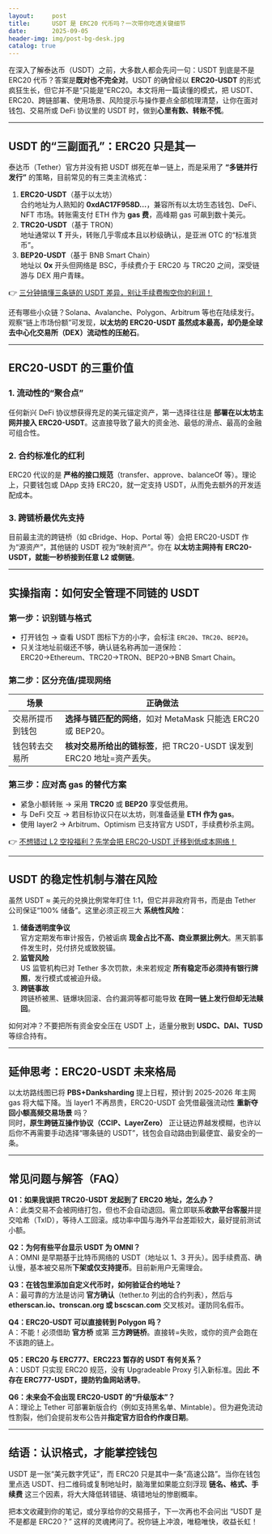 ```yaml
---
layout:     post
title:      USDT 是 ERC20 代币吗？一次带你吃透关键细节
date:       2025-09-05
header-img: img/post-bg-desk.jpg
catalog: true
---
```


在深入了解泰达币（USDT）之前，大多数人都会先问一句：USDT 到底是不是 ERC20 代币？答案是**既对也不完全对**。USDT 的确曾经以 **ERC20-USDT** 的形式疯狂生长，但它并不是“只能是”ERC20。本文将用一篇读懂的模式，把 USDT、ERC20、跨链部署、使用场景、风险提示与操作要点全部梳理清楚，让你在面对钱包、交易所或 DeFi 协议里的 USDT 时，做到**心里有数、转账不慌**。

---

## USDT 的“三副面孔”：ERC20 只是其一

泰达币（Tether）官方并没有把 USDT 绑死在单一链上，而是采用了 **“多链并行发行”** 的策略，目前常见的有三类主流格式：

1. **ERC20-USDT**（基于以太坊）  
   合约地址为人熟知的 **0xdAC17F958D...**，兼容所有以太坊生态钱包、DeFi、NFT 市场。转账需支付 ETH 作为 **gas 费**，高峰期 gas 可飙到数十美元。
2. **TRC20-USDT**（基于 TRON）  
   地址通常以 **T** 开头，转账几乎零成本且以秒级确认，是亚洲 OTC 的“标准货币”。
3. **BEP20-USDT**（基于 BNB Smart Chain）  
   地址以 **0x** 开头但网络是 BSC，手续费介于 ERC20 与 TRC20 之间，深受链游与 DEX 用户青睐。

👉 [三分钟搞懂三条链的 USDT 差异，别让手续费掏空你的利润！](https://okxdog.com/)

还有哪些小众链？Solana、Avalanche、Polygon、Arbitrum 等也在陆续发行。观察“链上市场份额”可发现，**以太坊的 ERC20-USDT 虽然成本最高，却仍是全球去中心化交易所（DEX）流动性的压舱石**。

---

## ERC20-USDT 的三重价值

### 1. 流动性的“聚合点”

任何新兴 DeFi 协议想获得充足的美元锚定资产，第一选择往往是 **部署在以太坊主网并接入 ERC20-USDT**。这直接导致了最大的资金池、最低的滑点、最高的金融可组合性。

### 2. 合约标准化的红利

ERC20 代议的是 **严格的接口规范**（transfer、approve、balanceOf 等）。理论上，只要钱包或 DApp 支持 ERC20，就一定支持 USDT，从而免去额外的开发适配成本。

### 3. 跨链桥最优先支持

目前最主流的跨链桥（如 cBridge、Hop、Portal 等）会把 ERC20-USDT 作为“源资产”，其他链的 USDT 视为“映射资产”。你在 **以太坊主网持有 ERC20-USDT，就能一秒桥接到任意 L2 或侧链**。

---

## 实操指南：如何安全管理不同链的 USDT

### 第一步：识别链与格式

- 打开钱包 → 查看 USDT 图标下方的小字，会标注 `ERC20`、`TRC20`、`BEP20`。
- 只关注地址前缀还不够，确认链名称再加一道保险：  
  ERC20→Ethereum、TRC20→TRON、BEP20→BNB Smart Chain。

### 第二步：区分充值/提现网络

| 场景 | 正确做法 |
|---|---|
| 交易所提币到钱包 | **选择与链匹配的网络**，如对 MetaMask 只能选 ERC20 或 BEP20。 |
| 钱包转去交易所 | **核对交易所给出的链标签**，把 TRC20-USDT 误发到 ERC20 地址=资产丢失。 |

### 第三步：应对高 gas 的替代方案

- 紧急小额转账 → 采用 **TRC20** 或 **BEP20** 享受低费用。
- 与 DeFi 交互 → 若目标协议只在以太坊，则准备适量 **ETH 作为 gas**。
- 使用 layer2 → Arbitrum、Optimism 已支持官方 USDT，手续费秒杀主网。

👉 [不想错过 L2 空投福利？先学会把 ERC20-USDT 迁移到低成本网络！](https://okxdog.com/)

---

## USDT 的稳定性机制与潜在风险

虽然 USDT ≈ 美元的兑换比例常年盯住 1:1，但它并非政府背书，而是由 Tether 公司保证“100% 储备”。这里必须正视三大 **系统性风险**：

1. **储备透明度争议**  
   官方定期发布审计报告，仍被诟病 **现金占比不高、商业票据比例大**。黑天鹅事件发生时，兑付挤兑或致脱锚。
2. **监管风险**  
   US 监管机构已对 Tether 多次罚款，未来若规定 **所有稳定币必须持有银行牌照**，发行模式或被迫升级。
3. **跨链事故**  
   跨链桥被黑、链爆块回滚、合约漏洞等都可能导致 **在同一链上发行但却无法赎回**。

如何对冲？不要把所有资金安全压在 USDT 上，适量分散到 **USDC、DAI、TUSD** 等综合持有。

---

## 延伸思考：ERC20-USDT 未来格局

以太坊路线图已将 **PBS+Danksharding** 提上日程，预计到 2025-2026 年主网 gas 将大幅下降。当 layer1 不再昂贵，ERC20-USDT 会凭借最强流动性 **重新夺回小额高频交易场景** 吗？  
同时，**原生跨链互操作协议（CCIP、LayerZero）** 正让链边界越发模糊，也许以后你不再需要手动选择“哪条链的 USDT”，钱包会自动路由到最便宜、最安全的一条。

---

## 常见问题与解答（FAQ）

**Q1：如果我误把 TRC20-USDT 发起到了 ERC20 地址，怎么办？**  
A：此类交易不会被网络打包，但也不会自动退回。需立即联系**收款平台客服**并提交哈希（TxID），等待人工回滚。成功率中国与海外平台差距较大，最好提前测试小额。

**Q2：为何有些平台显示 USDT 为 OMNI？**  
A：OMNI 是早期基于比特币网络的 USDT（地址以 1、3 开头）。因手续费高、确认慢，基本被交易所**下架或仅支持提币**。目前新用户无需理会。

**Q3：在钱包里添加自定义代币时，如何验证合约地址？**  
A：最可靠的方法是访问 **官方确认**（tether.to 列出的合约列表），然后与 **etherscan.io、tronscan.org 或 bscscan.com** 交叉核对。谨防同名假币。

**Q4：ERC20-USDT 可以直接转到 Polygon 吗？**  
A：不能！必须借助 **官方桥** 或第 **三方跨链桥**。直接转=失败，或你的资产会跑在不该跑的链上。

**Q5：ERC20 与 ERC777、ERC223 暂存的 USDT 有何关系？**  
A：USDT 只实现 ERC20 规范，没有 Upgradeable Proxy 引入新标准。因此 **不存在 ERC777-USDT，提防钓鱼网站诱导**。

**Q6：未来会不会出现 ERC20-USDT 的“升级版本”？**  
A：理论上 Tether 可部署新版合约（例如支持黑名单、Mintable）。但为避免流动性割裂，他们会提前发布公告并**指定官方旧合约作废日期**。

---

## 结语：认识格式，才能掌控钱包

USDT 是一张“美元数字凭证”，而 ERC20 只是其中一条“高速公路”。当你在钱包里点选 USDT、扫二维码或复制地址时，脑海里如果能立刻浮现 **链名、格式、手续费** 这三个因素，将大大降低转错链、填错地址的惨剧概率。

把本文收藏到你的笔记，或分享给你的交易搭子，下一次再也不会问出 “USDT 是不是都是 ERC20？” 这样的灵魂拷问了。祝你链上冲浪，唯稳唯快，收益长虹！